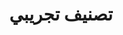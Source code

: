 ---
title: "تصنيف تجريبي"
description: "هذا تصنيف تجريبي"
slug: "example-category"
image: "hutomo-abrianto-l2jk-uxb1BY-unsplash.jpg"
style:
    background: "#2a9d8f"
    color: "#fff"
---